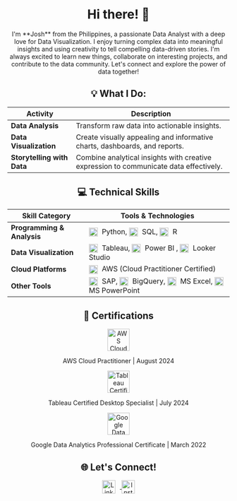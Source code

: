 <div align="center">
  
<h1>Hi there! 👋</h1>
I'm **Josh** from the Philippines, a passionate Data Analyst with a deep love for Data Visualization. I enjoy turning complex data into meaningful insights and using creativity to tell compelling data-driven stories. I'm always excited to learn new things, collaborate on interesting projects, and contribute to the data community. Let's connect and explore the power of data together!



<h2>💡 What I Do:</h2>  

| **Activity**              | **Description**                                                                                             |
|---------------------------|-------------------------------------------------------------------------------------------------------------|
| **Data Analysis**          | Transform raw data into actionable insights.                                                               |
| **Data Visualization**     | Create visually appealing and informative charts, dashboards, and reports.                                 |
| **Storytelling with Data** | Combine analytical insights with creative expression to communicate data effectively.                      |


<h2>💻 Technical Skills</h2>  

| **Skill Category**           | **Tools & Technologies**                                                                                 |
|------------------------------|---------------------------------------------------------------------------------------------------------|
| **Programming & Analysis**    | <img src="https://cdn-icons-png.flaticon.com/512/5968/5968350.png" alt="Python" width="20" style="vertical-align:middle; margin-right:5px;" /> Python, <img src="https://cdn-icons-png.flaticon.com/512/2772/2772128.png" alt="SQL" width="20" style="vertical-align:middle; margin-right:5px;" /> SQL, <img src="https://upload.wikimedia.org/wikipedia/commons/thumb/1/1b/R_logo.svg/724px-R_logo.svg.png" alt="R" width="20" style="vertical-align:middle; margin-right:5px;" /> R |
| **Data Visualization**        | <img src="https://logos-world.net/wp-content/uploads/2021/10/Tableau-Symbol.png" alt="Tableau" width="20" style="vertical-align:middle; margin-right:5px;" /> Tableau, <img src="https://upload.wikimedia.org/wikipedia/commons/thumb/c/cf/New_Power_BI_Logo.svg/1200px-New_Power_BI_Logo.svg.png" alt="Power BI" width="20" style="vertical-align:middle; margin-right:5px;" /> Power BI , <img src="https://seeklogo.com/images/G/google-looker-logo-B27BD25E4E-seeklogo.com.png" alt="Looker Studio" width="20" style="vertical-align:middle; margin-right:5px;" /> Looker Studio|
| **Cloud Platforms**           | <img src="https://upload.wikimedia.org/wikipedia/commons/thumb/9/93/Amazon_Web_Services_Logo.svg/2560px-Amazon_Web_Services_Logo.svg.png" alt="AWS" width="20" style="vertical-align:middle; margin-right:5px;" /> AWS (Cloud Practitioner Certified) |
| **Other Tools**               | <img src="https://upload.wikimedia.org/wikipedia/commons/thumb/5/59/SAP_2011_logo.svg/2560px-SAP_2011_logo.svg.png" alt="SAP" width="20" style="vertical-align:middle; margin-right:5px;" /> SAP, <img src="https://cdn.worldvectorlogo.com/logos/google-bigquery-logo-1.svg" alt="BigQuery" width="20" style="vertical-align:middle; margin-right:5px;" /> BigQuery, <img src="https://encrypted-tbn0.gstatic.com/images?q=tbn:ANd9GcTroU91FLk1e5CTmveZCstER9A-qLpJGNtZvA&s" alt="MS Excel" width="20" style="vertical-align:middle; margin-right:5px;" /> MS Excel, <img src="https://cdn.icon-icons.com/icons2/3053/PNG/512/microsoft_powerpoint_macos_bigsur_icon_189966.png" alt="MS PowerPoint" width="20" style="vertical-align:middle; margin-right:5px;" /> MS PowerPoint |


<h2>📜 Certifications</h2>

<img src="https://images.credly.com/size/680x680/images/00634f82-b07f-4bbd-a6bb-53de397fc3a6/image.png" alt="AWS Cloud Practitioner" width="50"/> 

AWS Cloud Practitioner | August 2024

<img src="https://images.credly.com/size/680x680/images/ef3e7933-f1f1-4bba-9b10-f278188c72ad/image.png" alt="Tableau Certified Desktop Specialist" width="50"/> 

Tableau Certified Desktop Specialist | July 2024

<img src="https://images.credly.com/size/680x680/images/d41de2b7-cbc2-47ec-bcf1-ebecbe83872f/GCC_badge_DA_1000x1000.png" alt="Google Data Analytics Professional Certificate" width="50"/> 

Google Data Analytics Professional Certificate | March 2022



<h2>🌐 Let's Connect!</h2>

<a href="https://www.linkedin.com/in/josh-salvador-1b0622205/">
    <img src="https://cdn-icons-png.flaticon.com/512/174/174857.png" alt="LinkedIn" width="30" style="vertical-align:middle; margin-right:10px;" />
</a>

<a href="https://www.instagram.com/joshalvador/">
    <img src="https://cdn-icons-png.flaticon.com/512/2111/2111463.png" alt="Instagram" width="30" style="vertical-align:middle;" />
</a>


</div>
